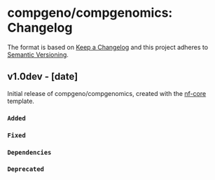 # compgeno/compgenomics: Changelog

The format is based on [Keep a Changelog](https://keepachangelog.com/en/1.0.0/)
and this project adheres to [Semantic Versioning](https://semver.org/spec/v2.0.0.html).

## v1.0dev - [date]

Initial release of compgeno/compgenomics, created with the [nf-core](https://nf-co.re/) template.

### `Added`

### `Fixed`

### `Dependencies`

### `Deprecated`
